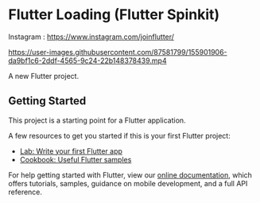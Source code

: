 # Flutter Loading (Flutter Spinkit)

Instagram : https://www.instagram.com/joinflutter/

https://user-images.githubusercontent.com/87581799/155901906-da9bf1c6-2ddf-4565-9c24-22b148378439.mp4



A new Flutter project.

## Getting Started

This project is a starting point for a Flutter application.

A few resources to get you started if this is your first Flutter project:

- [Lab: Write your first Flutter app](https://flutter.dev/docs/get-started/codelab)
- [Cookbook: Useful Flutter samples](https://flutter.dev/docs/cookbook)

For help getting started with Flutter, view our
[online documentation](https://flutter.dev/docs), which offers tutorials,
samples, guidance on mobile development, and a full API reference.
